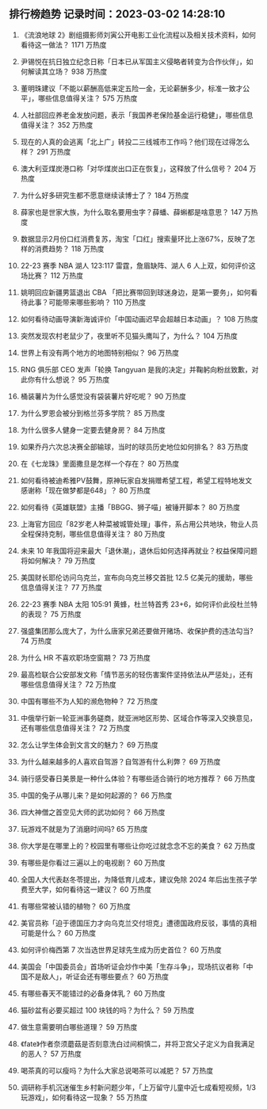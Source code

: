 
## 排行榜趋势 记录时间：2023-03-02 14:28:10
  
  1. 《流浪地球 2》剧组摄影师刘寅公开电影工业化流程以及相关技术资料，如何看待这一做法？ 1171 万热度
    
  2. 尹锡悦在抗日独立纪念日称「日本已从军国主义侵略者转变为合作伙伴」，如何解读其立场？ 938 万热度
    
  3. 董明珠建议「不能以薪酬高低来定五险一金，无论薪酬多少，标准一致才公平」，哪些信息值得关注？ 575 万热度
    
  4. 人社部回应养老金发放问题，表示「我国养老保险基金运行稳健」，哪些信息值得关注？ 352 万热度
    
  5. 现在的人真的会逃离「北上广」转投二三线城市工作吗？他们现在过得怎么样？ 291 万热度
    
  6. 澳大利亚煤炭港口称「对华煤炭出口正在恢复」，这释放了什么信号？ 204 万热度
    
  7. 为什么好多研究生都不愿意继续读博士了？ 184 万热度
    
  8. 薛家也是世家大族，为什么取名要用虫字？薛蟠、薛蝌都是啥意思？ 147 万热度
    
  9. 数据显示2月份口红消费复苏，淘宝「口红」搜索量环比上涨67%，反映了怎样的消费趋势？ 118 万热度
    
  10. 22-23 赛季 NBA 湖人 123:117 雷霆，詹眉缺阵、湖人 6 人上双，如何评价这场比赛？ 112 万热度
    
  11. 姚明回应新疆男篮退出 CBA 「把比赛带回到球迷身边，是第一要务」，如何看待此事？可能带来哪些影响？ 110 万热度
    
  12. 如何看待动画导演新海诚评价「中国动画迟早会超越日本动画」？ 108 万热度
    
  13. 突然发现农村老鼠少了，夜里听不见猫头鹰叫了，为什么？ 104 万热度
    
  14. 世界上有没有两个地方的地图特别相似？ 96 万热度
    
  15. RNG 俱乐部 CEO 发声「轮换 Tangyuan 是我的决定」并鞠躬向粉丝致歉，对此你有什么想说？ 95 万热度
    
  16. 桶装薯片为什么感觉没有袋装薯片好吃呢？ 90 万热度
    
  17. 为什么罗恩会被分到格兰芬多学院？ 85 万热度
    
  18. 为什么很多人健身一定要去健身房？ 84 万热度
    
  19. 如果乔丹六次总决赛全部输球，当时的球员历史地位如何排名？ 83 万热度
    
  20. 在《七龙珠》里面撒旦是怎样一个存在？ 80 万热度
    
  21. 如何看待被迪希雅PV鼓舞，原神玩家自发捐赠希望工程，希望工程特地发文感谢称「现在做梦都是648」？ 80 万热度
    
  22. 如何看待《英雄联盟》主播「BBGG、狮子喵」被锤开脚本？ 80 万热度
    
  23. 上海官方回应「82岁老人种菜被城管处理」事件，系占用公共地块，物业人员全程保持克制，哪些信息值得关注？ 80 万热度
    
  24. 未来 10 年我国将迎来最大「退休潮」，退休后如何选择再就业？权益保障问题将如何解决？ 79 万热度
    
  25. 美国财长耶伦访问乌克兰，宣布向乌克兰移交首批 12.5 亿美元的援助，哪些信息值得关注？ 77 万热度
    
  26. 22-23 赛季 NBA 太阳 105:91 黄蜂，杜兰特首秀 23+6，如何评价此役杜兰特的表现？ 75 万热度
    
  27. 强盛集团那么庞大了，为什么唐家兄弟还要做开赌场、收保护费的违法勾当? 74 万热度
    
  28. 为什么 HR 不喜欢职场空窗期？ 73 万热度
    
  29. 最高检联合公安部发文称「情节恶劣的轻伤害案件坚持依法从严惩处」，还有哪些信息值得关注？ 72 万热度
    
  30. 中国有哪些不为人知的濒危物种？ 72 万热度
    
  31. 中俄举行新一轮亚洲事务磋商，就亚洲地区形势、区域合作等深入交换意见，还有哪些信息值得关注？ 72 万热度
    
  32. 怎么让学生体会到文言文的魅力？ 69 万热度
    
  33. 为什么越来越多的人喜欢自驾游？自驾游有什么利弊？ 69 万热度
    
  34. 骑行感受春日美景是一种什么体验？有哪些适合骑行的地方推荐？ 66 万热度
    
  35. 中国的兔子从哪儿来？是如何起源的？ 66 万热度
    
  36. 四大神僧之首空见大师的武功如何？ 66 万热度
    
  37. 玩游戏不就是为了消磨时间吗? 65 万热度
    
  38. 你大学是在哪里上的？校园里有哪些让你吃过就念念不忘的美食？ 62 万热度
    
  39. 有哪些是你看过三遍以上的电视剧？ 60 万热度
    
  40. 全国人大代表赵冬苓提出，为降低育儿成本，建议免除 2024 年后出生孩子学费至大学，如何看待这一建议？ 60 万热度
    
  41. 有哪些常被认错的植物？ 60 万热度
    
  42. 美官员称「迫于德国压力才向乌克兰交付坦克」遭德国政府反驳，事情的真相可能是什么？ 60 万热度
    
  43. 如何评价梅西第 7 次当选世界足球先生成为历史首位？ 60 万热度
    
  44. 美国会「中国委员会」首场听证会炒作中美「生存斗争」，现场抗议者称「中国不是敌人」，听证会还有哪些要点？ 60 万热度
    
  45. 有哪些春天不能错过的必备身体乳？ 60 万热度
    
  46. 猫砂盆有必要买超过 100 块钱的吗？为什么？ 59 万热度
    
  47. 做生意需要明白哪些道理？ 59 万热度
    
  48. 《fate》作者奈须蘑菇是否刻意洗白过间桐慎二，并将卫宫父子定义为自我满足的恶人？ 57 万热度
    
  49. 喝茶真的可以瘦吗？为什么大家总说喝茶可以减肥？ 57 万热度
    
  50. 调研称手机沉迷催生乡村新问题少年，「上万留守儿童中近七成看短视频，1/3 玩游戏」，如何看待这一现象？ 55 万热度
    